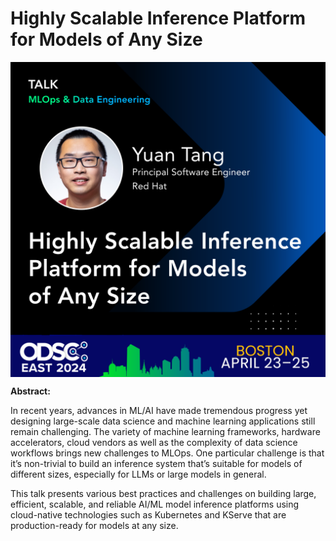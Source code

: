 # Highly Scalable Inference Platform for Models of Any Size

<img align="center" src="speaker-card.png" alt="speaker-card" width="100%" height="50%">

**Abstract:**

In recent years, advances in ML/AI have made tremendous progress yet designing large-scale data science and machine learning applications still remain challenging. The variety of machine learning frameworks, hardware accelerators, cloud vendors as well as the complexity of data science workflows brings new challenges to MLOps. One particular challenge is that it’s non-trivial to build an inference system that’s suitable for models of different sizes, especially for LLMs or large models in general. 

This talk presents various best practices and challenges on building large, efficient, scalable, and reliable AI/ML model inference platforms using cloud-native technologies such as Kubernetes and KServe that are production-ready for models at any size.
